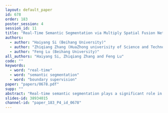 ```yaml
---
layout: default_paper
id: 678
order: 183
poster_session: 4
session_id: 11
title: "Real-Time Semantic Segmentation via Multiply Spatial Fusion Network"
authors:
  - author: "Haiyang Si (Beihang University)"
  - author: "Zhiqiang Zhang (HuaZhong univerisity of Science and Technology)"
  - author: "Feng Lu (Beihang University)"
all_authors: "Haiyang Si, Zhiqiang Zhang and Feng Lu"
code: ""
keywords:
  - word: "real-time"
  - word: "semantic segmentation"
  - word: "boundary supervision"
paper: "papers/0678.pdf"
supp: ""
abstract: "Real-time semantic segmentation plays a significant role in industry applications, such as autonomous driving, robotics and so on. It is a challenging task as both efficiency and performance need to be considered simultaneously. To address such a complex task, this paper proposes an efficient CNN called Multiply Spatial Fusion Network (MSFNet) to achieve fast and accurate perception. The proposed MSFNet uses Class Boundary Supervision to process the relevant boundary information based on our proposed Multi-features Fusion Module which can obtain spatial information and enlarge receptive field. Therefore, the final upsampling of the feature maps of 1/8 original image size can achieve impressive results while maintaining a high speed. Experiments on Cityscapes and Camvid datasets show an obvious advantage of the proposed approach compared with the existing approaches. Specifically, it achieves 77.1% Mean IOU on the Cityscapes test dataset with the speed of 41 FPS for a 1024*2048 input, and 75.4% Mean IOU with the speed of 91 FPS on the Camvid test dataset."
slides-id: 38934015
channel-id: "paper_183_P4_id_0678"
---
```

